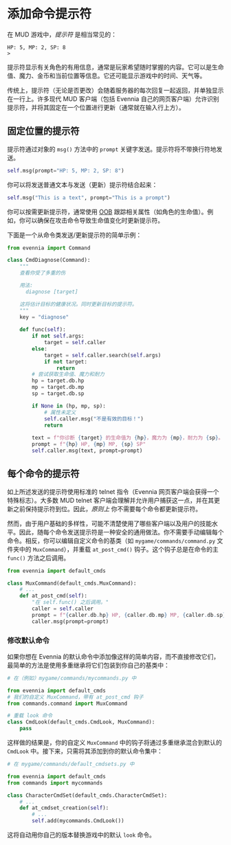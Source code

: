 # 添加命令提示符

在 MUD 游戏中，*提示符* 是相当常见的：

```
HP: 5, MP: 2, SP: 8
>
```

提示符显示有关角色的有用信息，通常是玩家希望随时掌握的内容。它可以是生命值、魔力、金币和当前位置等信息。它还可能显示游戏中的时间、天气等。

传统上，提示符（无论是否更改）会随着服务器的每次回复一起返回，并单独显示在一行上。许多现代 MUD 客户端（包括 Evennia 自己的网页客户端）允许识别提示符，并将其固定在一个位置进行更新（通常就在输入行上方）。

## 固定位置的提示符

提示符通过对象的 `msg()` 方法中的 `prompt` 关键字发送。提示符将不带换行符地发送。

```python
self.msg(prompt="HP: 5, MP: 2, SP: 8")
```

你可以将发送普通文本与发送（更新）提示符结合起来：

```python
self.msg("This is a text", prompt="This is a prompt")
```

你可以按需更新提示符，通常使用 [OOB](../Concepts/OOB.md) 跟踪相关属性（如角色的生命值）。例如，你可以确保在攻击命令导致生命值变化时更新提示符。

下面是一个从命令类发送/更新提示符的简单示例：

```python
from evennia import Command

class CmdDiagnose(Command):
    """
    查看你受了多重的伤

    用法: 
      diagnose [target]

    这将估计目标的健康状况。同时更新目标的提示符。
    """ 
    key = "diagnose"
    
    def func(self):
        if not self.args:
            target = self.caller
        else:
            target = self.caller.search(self.args)
            if not target:
                return
        # 尝试获取生命值、魔力和耐力
        hp = target.db.hp
        mp = target.db.mp
        sp = target.db.sp

        if None in (hp, mp, sp):
            # 属性未定义          
            self.caller.msg("不是有效的目标！")
            return 
         
        text = f"你诊断 {target} 的生命值为 {hp}，魔力为 {mp}，耐力为 {sp}。"
        prompt = f"{hp} HP, {mp} MP, {sp} SP"
        self.caller.msg(text, prompt=prompt)
```

## 每个命令的提示符

如上所述发送的提示符使用标准的 telnet 指令（Evennia 网页客户端会获得一个特殊标志）。大多数 MUD telnet 客户端会理解并允许用户捕获这一点，并在其更新之前保持提示符到位。因此，*原则上* 你不需要每个命令都更新提示符。

然而，由于用户基础的多样性，可能不清楚使用了哪些客户端以及用户的技能水平。因此，随每个命令发送提示符是一种安全的通用做法。你不需要手动编辑每个命令。相反，你可以编辑自定义命令的基类（如 `mygame/commands/command.py` 文件夹中的 `MuxCommand`），并重载 `at_post_cmd()` 钩子。这个钩子总是在命令的主 `func()` 方法之后调用。

```python
from evennia import default_cmds

class MuxCommand(default_cmds.MuxCommand):
    # ...
    def at_post_cmd(self):
        "在 self.func() 之后调用。"
        caller = self.caller        
        prompt = f"{caller.db.hp} HP, {caller.db.mp} MP, {caller.db.sp} SP"
        caller.msg(prompt=prompt)
```

### 修改默认命令

如果你想在 Evennia 的默认命令中添加像这样的简单内容，而不直接修改它们，最简单的方法是使用多重继承将它们包装到你自己的基类中：

```python
# 在（例如）mygame/commands/mycommands.py 中

from evennia import default_cmds
# 我们的自定义 MuxCommand，带有 at_post_cmd 钩子
from commands.command import MuxCommand

# 重载 look 命令
class CmdLook(default_cmds.CmdLook, MuxCommand):
    pass
```

这样做的结果是，你的自定义 `MuxCommand` 中的钩子将通过多重继承混合到默认的 `CmdLook` 中。接下来，只需将其添加到你的默认命令集中：

```python
# 在 mygame/commands/default_cmdsets.py 中

from evennia import default_cmds
from commands import mycommands

class CharacterCmdSet(default_cmds.CharacterCmdSet):
    # ...
    def at_cmdset_creation(self):
        # ...
        self.add(mycommands.CmdLook())
```

这将自动用你自己的版本替换游戏中的默认 `look` 命令。
